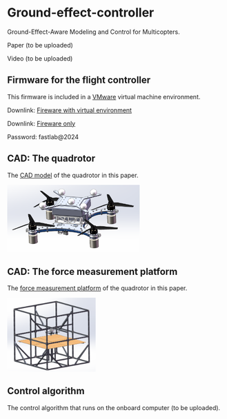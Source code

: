 # Ground-effect-controller

Ground-Effect-Aware Modeling and Control for Multicopters.

Paper (to be uploaded)

Video (to be uploaded)

## Firmware for the flight controller 

This firmware is included in a [VMware](https://www.vmware.com/) virtual machine environment.

Downlink:  [Fireware with virtual environment](http://zjufast.tpddns.cn:9110/share.cgi?ssid=cfde8ecbb0b8432fb59c241b98ab59a9)

Downlink:  [Fireware only](http://zjufast.tpddns.cn:9110/share.cgi?ssid=d6dd0e1a97cf43f7a9f5feb82fca04d5)

Password: fastlab@2024

## CAD: The quadrotor

The  [CAD model](./CAD/quadrotor.STEP) of the quadrotor in this paper.



<img src="./figs/quadrotor.PNG" alt="Alt text" style="zoom:30%;" />

## CAD: The force measurement platform

The  [force measurement platform](./CAD/platform.step) of the quadrotor in this paper.

<img src="./figs/platform.PNG" alt="Alt text" style="zoom:20%;" />



## Control algorithm

The control algorithm that runs on the onboard computer (to be uploaded).

